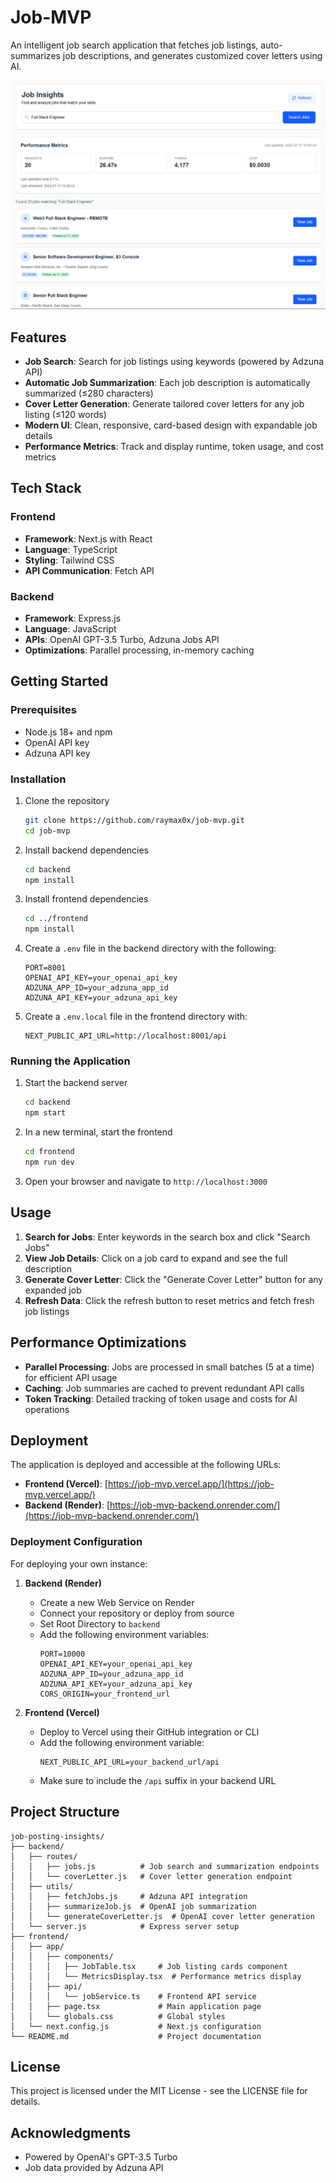 # Job-MVP 

An intelligent job search application that fetches job listings, auto-summarizes job descriptions, and generates customized cover letters using AI.

![Job-Posting Insights](/screenshots/app-screenshot.png)

## Features

- **Job Search**: Search for job listings using keywords (powered by Adzuna API)
- **Automatic Job Summarization**: Each job description is automatically summarized (≤280 characters)
- **Cover Letter Generation**: Generate tailored cover letters for any job listing (≤120 words)
- **Modern UI**: Clean, responsive, card-based design with expandable job details
- **Performance Metrics**: Track and display runtime, token usage, and cost metrics

## Tech Stack

### Frontend
- **Framework**: Next.js with React
- **Language**: TypeScript
- **Styling**: Tailwind CSS
- **API Communication**: Fetch API

### Backend
- **Framework**: Express.js
- **Language**: JavaScript
- **APIs**: OpenAI GPT-3.5 Turbo, Adzuna Jobs API
- **Optimizations**: Parallel processing, in-memory caching

## Getting Started

### Prerequisites

- Node.js 18+ and npm
- OpenAI API key
- Adzuna API key

### Installation

1. Clone the repository
   ```bash
   git clone https://github.com/raymax0x/job-mvp.git
   cd job-mvp
   ```

2. Install backend dependencies
   ```bash
   cd backend
   npm install
   ```

3. Install frontend dependencies
   ```bash
   cd ../frontend
   npm install
   ```

4. Create a `.env` file in the backend directory with the following:
   ```
   PORT=8001
   OPENAI_API_KEY=your_openai_api_key
   ADZUNA_APP_ID=your_adzuna_app_id
   ADZUNA_API_KEY=your_adzuna_api_key
   ```

5. Create a `.env.local` file in the frontend directory with:
   ```
   NEXT_PUBLIC_API_URL=http://localhost:8001/api
   ```

### Running the Application

1. Start the backend server
   ```bash
   cd backend
   npm start
   ```

2. In a new terminal, start the frontend
   ```bash
   cd frontend
   npm run dev
   ```

3. Open your browser and navigate to `http://localhost:3000`

## Usage

1. **Search for Jobs**: Enter keywords in the search box and click "Search Jobs"
2. **View Job Details**: Click on a job card to expand and see the full description
3. **Generate Cover Letter**: Click the "Generate Cover Letter" button for any expanded job
4. **Refresh Data**: Click the refresh button to reset metrics and fetch fresh job listings

## Performance Optimizations

- **Parallel Processing**: Jobs are processed in small batches (5 at a time) for efficient API usage
- **Caching**: Job summaries are cached to prevent redundant API calls
- **Token Tracking**: Detailed tracking of token usage and costs for AI operations

## Deployment

The application is deployed and accessible at the following URLs:

- **Frontend (Vercel)**: [https://job-mvp.vercel.app/](https://job-mvp.vercel.app/)
- **Backend (Render)**: [https://job-mvp-backend.onrender.com/](https://job-mvp-backend.onrender.com/)

### Deployment Configuration

For deploying your own instance:

1. **Backend (Render)**
   - Create a new Web Service on Render
   - Connect your repository or deploy from source
   - Set Root Directory to `backend`
   - Add the following environment variables:
     ```
     PORT=10000
     OPENAI_API_KEY=your_openai_api_key
     ADZUNA_APP_ID=your_adzuna_app_id
     ADZUNA_API_KEY=your_adzuna_api_key
     CORS_ORIGIN=your_frontend_url
     ```

2. **Frontend (Vercel)**
   - Deploy to Vercel using their GitHub integration or CLI
   - Add the following environment variable:
     ```
     NEXT_PUBLIC_API_URL=your_backend_url/api
     ```
   - Make sure to include the `/api` suffix in your backend URL

## Project Structure

```
job-posting-insights/
├── backend/
│   ├── routes/
│   │   ├── jobs.js          # Job search and summarization endpoints
│   │   └── coverLetter.js   # Cover letter generation endpoint
│   ├── utils/
│   │   ├── fetchJobs.js     # Adzuna API integration
│   │   ├── summarizeJob.js  # OpenAI job summarization
│   │   └── generateCoverLetter.js  # OpenAI cover letter generation
│   └── server.js            # Express server setup
├── frontend/
│   ├── app/
│   │   ├── components/
│   │   │   ├── JobTable.tsx     # Job listing cards component
│   │   │   └── MetricsDisplay.tsx  # Performance metrics display
│   │   ├── api/
│   │   │   └── jobService.ts    # Frontend API service
│   │   ├── page.tsx             # Main application page
│   │   └── globals.css          # Global styles
│   └── next.config.js           # Next.js configuration
└── README.md                    # Project documentation
```

## License

This project is licensed under the MIT License - see the LICENSE file for details.

## Acknowledgments

- Powered by OpenAI's GPT-3.5 Turbo
- Job data provided by Adzuna API
